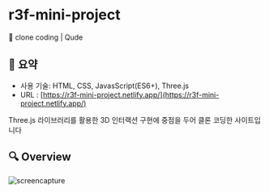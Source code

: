 # r3f-mini-project
🎨 clone coding | Qude
 
## 📍 요약
- 사용 기술: HTML, CSS, JavasScript(ES6+), Three.js
- URL : [https://r3f-mini-project.netlify.app/](https://r3f-mini-project.netlify.app/)
  
Three.js 라이브러리를 활용한 3D 인터랙션 구현에 중점을 두어 클론 코딩한 사이트입니다


## 🔍 Overview

![screencapture]()
